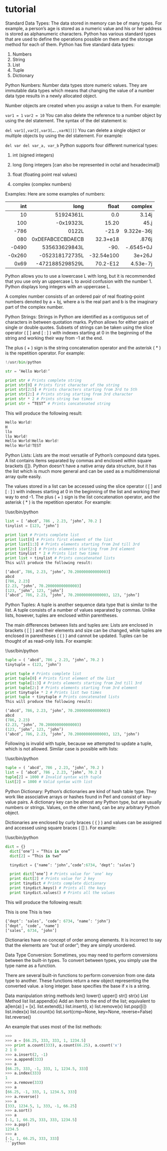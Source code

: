 # tutorial
Standard Data Types:
The data stored in memory can be of many types. For example, a person’s age is stored as a numeric value and his or her address is stored as alphanumeric characters. Python has various standard types that are used to define the operations possible on them and the storage method for each of them.
Python has five standard data types:

1. Numbers
2. String
3. List
4. Tuple
5. Dictionary

Python Numbers:
Number data types store numeric values. They are immutable data types which means that changing the value of a number data type results in a newly allocated object.

Number objects are created when you assign a value to them. For example:

`var1 = 1`
`var2 = 10`
You can also delete the reference to a number object by using the del statement. The syntax of the del statement is:

`del var1[,var2[,var3[….,varN]]]]`
You can delete a single object or multiple objects by using the del statement. For example:

`del var
del var_a, var_b`
Python supports four different numerical types:

1. int (signed integers)

2. long (long integers [can also be represented in octal and       hexadecimal])

3. float (floating point real values)

4. complex (complex numbers)

Examples:
Here are some examples of numbers:

|int   | long           | float     | complex|
|-----:|---------------:|----------:|--------:|
|10    |51924361L       | 0.0       | 3.14j   |
|100   |-0x19323L       |15.20      |45.j     |
|-786  | 0122L          | -21.9     |9.322e-36j|
|080   |0xDEFABCECBDAECB|32.3+e18   | .876j   |
|-0490 |535633629843L   | -90.      |-.6545+0J|
|-0x260 | -052318172735L| -32.54e100| 3e+26J  |
|0x69   |-4721885298529L|70.2-E12   |4.53e-7j

Python allows you to use a lowercase L with long, but it is recommended that you use only an uppercase L to avoid confusion with the number 1. Python displays long integers with an uppercase L.

A complex number consists of an ordered pair of real floating-point numbers denoted by a + bj, where a is the real part and b is the imaginary part of the complex number.

Python Strings:
Strings in Python are identified as a contiguous set of characters in between quotation marks. Python allows for either pairs of single or double quotes. Subsets of strings can be taken using the slice operator ( [ ] and [ : ] ) with indexes starting at 0 in the beginning of the string and working their way from -1 at the end.

The plus ( + ) sign is the string concatenation operator and the asterisk ( * ) is the repetition operator. For example:
```python
!/usr/bin/python

str = ‘Hello World!’

print str # Prints complete string
print str[0] # Prints first character of the string
print str[2:5] # Prints characters starting from 3rd to 5th
print str[2:] # Prints string starting from 3rd character
print str * 2 # Prints string two times
print str + “TEST” # Prints concatenated string
```
This will produce the following result:
```python
Hello World!
H
llo
llo World!
Hello World!Hello World!
Hello World!TEST
```
Python Lists:
Lists are the most versatile of Python’s compound data types. A list contains items separated by commas and enclosed within square brackets ([]). Python doesn't have a native array data structure, but it has the list which is much more general and can be used as a multidimensional array quite easily.

The values stored in a list can be accessed using the slice operator ( [ ] and [ : ] ) with indexes starting at 0 in the beginning of the list and working their way to end -1. The plus ( + ) sign is the list concatenation operator, and the asterisk ( * ) is the repetition operator. For example:

!/usr/bin/python
```python
list = [ ‘abcd’, 786 , 2.23, ‘john’, 70.2 ]
tinylist = [123, ‘john’]

print list # Prints complete list
print list[0] # Prints first element of the list
print list[1:3] # Prints elements starting from 2nd till 3rd
print list[2:] # Prints elements starting from 3rd element
print tinylist * 2 # Prints list two times
print list + tinylist # Prints concatenated lists
This will produce the following result:

[‘abcd’, 786, 2.23, ‘john’, 70.200000000000003]
abcd
[786, 2.23]
[2.23, ‘john’, 70.200000000000003]
[123, ‘john’, 123, ‘john’]
[‘abcd’, 786, 2.23, ‘john’, 70.200000000000003, 123, ‘john’]
```
Python Tuples:
A tuple is another sequence data type that is similar to the list. A tuple consists of a number of values separated by commas. Unlike lists, however, tuples are enclosed within parentheses.

The main differences between lists and tuples are: Lists are enclosed in brackets ( [ ] ) and their elements and size can be changed, while tuples are enclosed in parentheses ( ( ) ) and cannot be updated. Tuples can be thought of as read-only lists. For example:

!/usr/bin/python
```python
tuple = ( ‘abcd’, 786 , 2.23, ‘john’, 70.2 )
tinytuple = (123, ‘john’)

print tuple # Prints complete list
print tuple[0] # Prints first element of the list
print tuple[1:3] # Prints elements starting from 2nd till 3rd
print tuple[2:] # Prints elements starting from 3rd element
print tinytuple * 2 # Prints list two times
print tuple + tinytuple # Prints concatenated lists
This will produce the following result:

(‘abcd’, 786, 2.23, ‘john’, 70.200000000000003)
abcd
(786, 2.23)
(2.23, ‘john’, 70.200000000000003)
(123, ‘john’, 123, ‘john’)
(‘abcd’, 786, 2.23, ‘john’, 70.200000000000003, 123, ‘john’)
```
Following is invalid with tuple, because we attempted to update a tuple, which is not allowed. Similar case is possible with lists:

!/usr/bin/python
```python
tuple = ( ‘abcd’, 786 , 2.23, ‘john’, 70.2 )
list = [ ‘abcd’, 786 , 2.23, ‘john’, 70.2 ]
tuple[2] = 1000 # Invalid syntax with tuple
list[2] = 1000 # Valid syntax with list
```
Python Dictionary:
Python’s dictionaries are kind of hash table type. They work like associative arrays or hashes found in Perl and consist of key-value pairs. A dictionary key can be almost any Python type, but are usually numbers or strings. Values, on the other hand, can be any arbitrary Python object.

Dictionaries are enclosed by curly braces ( { } ) and values can be assigned and accessed using square braces ( [] ). For example:

!/usr/bin/python
```python
dict = {}
  dict[‘one’] = “This is one”
  dict[2] = “This is two”

  tinydict = {‘name’: ‘john’,’code’:6734, ‘dept’: ‘sales’}

  print dict[‘one’] # Prints value for ‘one’ key
  print dict[2] # Prints value for 2 key
  print tinydict # Prints complete dictionary
  print tinydict.keys() # Prints all the keys
  print tinydict.values() # Prints all the values
  ```
  This will produce the following result:

  This is one
  This is two
  ```python
  {‘dept’: ‘sales’, ‘code’: 6734, ‘name’: ‘john’}
  [‘dept’, ‘code’, ‘name’]
  [‘sales’, 6734, ‘john’]
  ```
  Dictionaries have no concept of order among elements. It is incorrect to say that the elements are “out of order”; they are simply unordered.

  Data Type Conversion:
  Sometimes, you may need to perform conversions between the built-in types. To convert between types, you simply use the type name as a function.

  There are several built-in functions to perform conversion from one data type to another. These functions return a new object representing the converted value.
 a long integer. base specifies the base if x is a string.

Data manipulation
  string methods
  len()
  lower()
  upper()
  str()
  str(x)
  List Method
  list
  list.append(x)
  Add an item to the end of the list; equivalent to    a[len(a):] = [x].
  list.extend(L)
  list.insert(i, x)
  list.remove(x)
  list.pop([i])
  list.index(x)
  list.count(x)
  list.sort(cmp=None, key=None, reverse=False)
 list.reverse()


  An example that uses most of the list methods:
  ```python
  >>>
  >>> a = [66.25, 333, 333, 1, 1234.5]
  >>> print a.count(333), a.count(66.25), a.count('x')
  2 1 0
  >>> a.insert(2, -1)
  >>> a.append(333)
  >>> a
  [66.25, 333, -1, 333, 1, 1234.5, 333]
  >>> a.index(333)
  1
  >>> a.remove(333)
  >>> a
  [66.25, -1, 333, 1, 1234.5, 333]
  >>> a.reverse()
  >>> a
  [333, 1234.5, 1, 333, -1, 66.25]
  >>> a.sort()
  >>> a
  [-1, 1, 66.25, 333, 333, 1234.5]
  >>> a.pop()
  1234.5
  >>> a
  [-1, 1, 66.25, 333, 333]
  ```python
